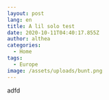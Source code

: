 ```yaml
---
layout: post
lang: en
title: A lil solo test
date: 2020-10-11T04:40:17.855Z
author: althea
categories:
  - Home
tags:
  - Europe
image: /assets/uploads/bunt.png
---
```

adfd